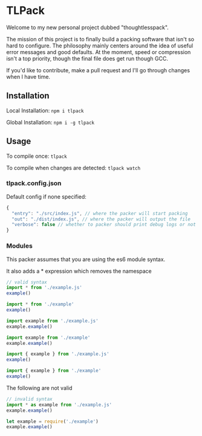 # TLPack

Welcome to my new personal project dubbed "thoughtlesspack".  

The mission of this project is to finally build a packing software that isn't so hard to configure. The philosophy mainly centers around the idea of useful error messages and good defaults. At the moment, speed or compression isn't a top priority, though the final file does get run though GCC.  

If you'd like to contribute, make a pull request and I'll go through changes when I have time.  

## Installation

Local Installation: `npm i tlpack`

Global Installation: `npm i -g tlpack`

## Usage

To compile once: `tlpack`

To compile when changes are detected: `tlpack watch`

### tlpack.config.json

Default config if none specified:

```js
{
  "entry": "./src/index.js", // where the packer will start packing
  "out": "./dist/index.js", // where the packer will output the file
  "verbose": false // whether to packer should print debug logs or not
}
```

### Modules

This packer assumes that you are using the es6 module syntax.

It also adds a * expression which removes the namespace

```js
// valid syntax
import * from './example.js'
example()

import * from './example'
example()

import example from './example.js'
example.example()

import example from './example'
example.example()

import { example } from './example.js'
example()

import { example } from './example'
example()
```

The following are not valid

```js
// invalid syntax
import * as example from './example.js'
example.example()

let example = require('./example')
example.example()
```
